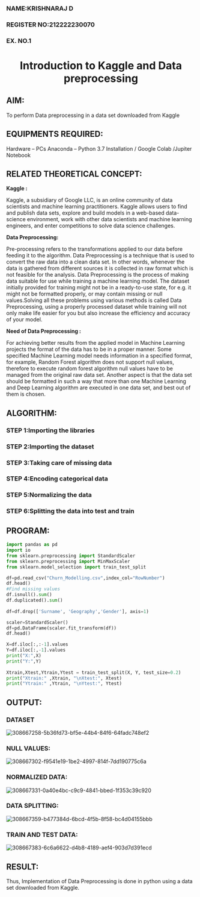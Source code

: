 <H3>NAME:KRISHNARAJ D</H3>
<H3>REGISTER NO:212222230070</H3>
<H3>EX. NO.1</H3>

<H1 ALIGN =CENTER> Introduction to Kaggle and Data preprocessing</H1>

## AIM:

To perform Data preprocessing in a data set downloaded from Kaggle

## EQUIPMENTS REQUIRED:
Hardware – PCs
Anaconda – Python 3.7 Installation / Google Colab /Jupiter Notebook

## RELATED THEORETICAL CONCEPT:

**Kaggle :**

Kaggle, a subsidiary of Google LLC, is an online community of data scientists and machine learning practitioners. Kaggle allows users to find and publish data sets, explore and build models in a web-based data-science environment, work with other data scientists and machine learning engineers, and enter competitions to solve data science challenges.

**Data Preprocessing:**

Pre-processing refers to the transformations applied to our data before feeding it to the algorithm. Data Preprocessing is a technique that is used to convert the raw data into a clean data set. In other words, whenever the data is gathered from different sources it is collected in raw format which is not feasible for the analysis.
Data Preprocessing is the process of making data suitable for use while training a machine learning model. The dataset initially provided for training might not be in a ready-to-use state, for e.g. it might not be formatted properly, or may contain missing or null values.Solving all these problems using various methods is called Data Preprocessing, using a properly processed dataset while training will not only make life easier for you but also increase the efficiency and accuracy of your model.

**Need of Data Preprocessing :**

For achieving better results from the applied model in Machine Learning projects the format of the data has to be in a proper manner. Some specified Machine Learning model needs information in a specified format, for example, Random Forest algorithm does not support null values, therefore to execute random forest algorithm null values have to be managed from the original raw data set.
Another aspect is that the data set should be formatted in such a way that more than one Machine Learning and Deep Learning algorithm are executed in one data set, and best out of them is chosen.


## ALGORITHM:
### STEP 1:Importing the libraries<BR>
### STEP 2:Importing the dataset<BR>
### STEP 3:Taking care of missing data<BR>
### STEP 4:Encoding categorical data<BR>
### STEP 5:Normalizing the data<BR>
### STEP 6:Splitting the data into test and train<BR>

##  PROGRAM:
```python
import pandas as pd                                                 
import io
from sklearn.preprocessing import StandardScaler
from sklearn.preprocessing import MinMaxScaler
from sklearn.model_selection import train_test_split

df=pd.read_csv("Churn_Modelling.csv",index_col="RowNumber")         
df.head()
#Find missing values
df.isnull().sum()
df.duplicated().sum()
           
df=df.drop(['Surname', 'Geography','Gender'], axis=1)

scaler=StandardScaler()                                             
df=pd.DataFrame(scaler.fit_transform(df))
df.head()

X=df.iloc[:,:-1].values
Y=df.iloc[:,-1].values                     
print("X:",X)
print("Y:",Y)
        
Xtrain,Xtest,Ytrain,Ytest = train_test_split(X, Y, test_size=0.2)
print("Xtrain:" ,Xtrain, "\nXtest:", Xtest)                   
print("Ytrain:" ,Ytrain, "\nYtest:", Ytest)                                  
```
## OUTPUT:
### DATASET
![308667258-5b36fd73-bf5e-44b4-84f6-64fadc748ef2](https://github.com/KRISHNARAJ-D/Ex-1-NN/assets/119559695/9cce3ccb-2f35-4b7e-8104-e02a1d658780)


### NULL VALUES:
![308667302-f9541e19-1be2-4997-814f-7dd190775c6a](https://github.com/KRISHNARAJ-D/Ex-1-NN/assets/119559695/77707c4f-8388-4c38-aaf8-7217d789704c)

### NORMALIZED DATA:

![308667331-0a40e4bc-c9c9-4841-bbed-1f353c39c920](https://github.com/KRISHNARAJ-D/Ex-1-NN/assets/119559695/13f60132-b6d7-4950-8538-0f6f0585ef50)

### DATA SPLITTING:
![308667359-b477384d-6bcd-4f5b-8f58-bc4d04155bbb](https://github.com/KRISHNARAJ-D/Ex-1-NN/assets/119559695/8b53180e-f4ac-498e-beee-18601ea663b6)


### TRAIN AND TEST DATA:
![308667383-6c6a6622-d4b8-4189-aef4-903d7d391ecd](https://github.com/KRISHNARAJ-D/Ex-1-NN/assets/119559695/64a0689a-edc6-4a8d-8183-d34543583d56)


## RESULT:
Thus, Implementation of Data Preprocessing is done in python  using a data set downloaded from Kaggle.
